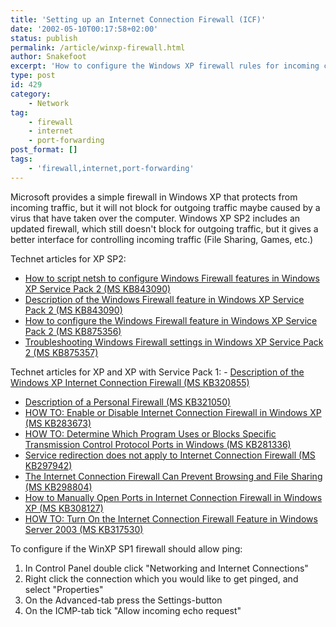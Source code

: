 ```yaml
---
title: 'Setting up an Internet Connection Firewall (ICF)'
date: '2002-05-10T00:17:58+02:00'
status: publish
permalink: /article/winxp-firewall.html
author: Snakefoot
excerpt: 'How to configure the Windows XP firewall rules for incoming connections.'
type: post
id: 429
category:
    - Network
tag:
    - firewall
    - internet
    - port-forwarding
post_format: []
tags:
    - 'firewall,internet,port-forwarding'
---
```

Microsoft provides a simple firewall in Windows XP that protects from incoming traffic, but it will not block for outgoing traffic maybe caused by a virus that have taken over the computer. Windows XP SP2 includes an updated firewall, which still doesn't block for outgoing traffic, but it gives a better interface for controlling incoming traffic (File Sharing, Games, etc.)  
  
 Technet articles for XP SP2:

- [How to script netsh to configure Windows Firewall features in Windows XP Service Pack 2 (MS KB843090)](http://support.microsoft.com/kb/839980)
- [Description of the Windows Firewall feature in Windows XP Service Pack 2 (MS KB843090)](http://support.microsoft.com/kb/843090)
- [How to configure the Windows Firewall feature in Windows XP Service Pack 2 (MS KB875356)](http://support.microsoft.com/kb/875356)
- [Troubleshooting Windows Firewall settings in Windows XP Service Pack 2 (MS KB875357)](http://support.microsoft.com/kb/875357)
 
 Technet articles for XP and XP with Service Pack 1: - [Description of the Windows XP Internet Connection Firewall (MS KB320855)](http://support.microsoft.com/kb/320855)
- [Description of a Personal Firewall (MS KB321050)](http://support.microsoft.com/kb/321050)
- [HOW TO: Enable or Disable Internet Connection Firewall in Windows XP (MS KB283673)](http://support.microsoft.com/kb/283673)
- [HOW TO: Determine Which Program Uses or Blocks Specific Transmission Control Protocol Ports in Windows (MS KB281336)](http://support.microsoft.com/kb/281336)
- [Service redirection does not apply to Internet Connection Firewall (MS KB297942)](http://support.microsoft.com/kb/297942)
- [The Internet Connection Firewall Can Prevent Browsing and File Sharing (MS KB298804)](http://support.microsoft.com/kb/298804)
- [How to Manually Open Ports in Internet Connection Firewall in Windows XP (MS KB308127)](http://support.microsoft.com/kb/308127)
- [HOW TO: Turn On the Internet Connection Firewall Feature in Windows Server 2003 (MS KB317530)](http://support.microsoft.com/kb/317530)
 
 To configure if the WinXP SP1 firewall should allow ping:
1. In Control Panel double click "Networking and Internet Connections"
2. Right click the connection which you would like to get pinged, and select "Properties"
3. On the Advanced-tab press the Settings-button
4. On the ICMP-tab tick "Allow incoming echo request"
